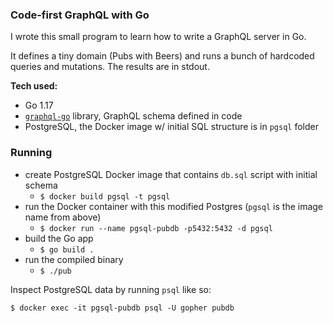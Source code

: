 ### Code-first GraphQL with Go

I wrote this small program to learn how to write a GraphQL server in Go.

It defines a tiny domain (Pubs with Beers) and runs a bunch of hardcoded queries and mutations. The results are in stdout.

**Tech used:**
- Go 1.17
- [`graphql-go`](https://github.com/graphql-go/graphql) library, GraphQL schema defined in code
- PostgreSQL, the Docker image w/ initial SQL structure is in `pgsql` folder

### Running

- create PostgreSQL Docker image that contains `db.sql` script with initial schema
  - `$ docker build pgsql -t pgsql`
- run the Docker container with this modified Postgres (`pgsql` is the image name from above)
  - `$ docker run --name pgsql-pubdb -p5432:5432 -d pgsql`
- build the Go app
  - `$ go build .`
- run the compiled binary
  - `$ ./pub`

Inspect PostgreSQL data by running `psql` like so:
```
$ docker exec -it pgsql-pubdb psql -U gopher pubdb
```